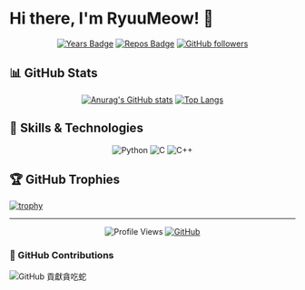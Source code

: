 # Hi there, I'm RyuuMeow! 👋

<div align="center">


[![Years Badge](https://badges.pufler.dev/years/RyuuMeow)](https://badges.pufler.dev)
[![Repos Badge](https://badges.pufler.dev/repos/RyuuMeow)](https://badges.pufler.dev)
[![GitHub followers](https://img.shields.io/github/followers/RyuuMeow?style=social)](https://github.com/RyuuMeow)

</div>

## 📊 GitHub Stats

<div align="center">


[![Anurag's GitHub stats](https://github-readme-stats.vercel.app/api?username=RyuuMeow&show_icons=true&theme=radical)](https://github.com/anuraghazra/github-readme-stats)
[![Top Langs](https://github-readme-stats.vercel.app/api/top-langs/?username=RyuuMeow&layout=compact&theme=radical)](https://github.com/anuraghazra/github-readme-stats)

</div>

## 🚀 Skills & Technologies

<div align="center">


![Python](https://img.shields.io/badge/-Python-3776AB?style=flat-square&logo=python&logoColor=white)
![C](https://img.shields.io/badge/-C-A8B9CC?style=flat-square&logo=c&logoColor=black) 
![C++](https://img.shields.io/badge/-C++-00599C?style=flat-square&logo=c%2B%2B&logoColor=white)

</div>

## 🏆 GitHub Trophies

[![trophy](https://github-profile-trophy.vercel.app/?username=RyuuMeow&theme=radical&row=1)](https://github.com/ryo-ma/github-profile-trophy)

---

<div align="center">

![Profile Views](https://komarev.com/ghpvc/?username=RyuuMeow&color=blueviolet)
[![GitHub](https://img.shields.io/github/followers/RyuuMeow?label=follow&style=social)](https://github.com/RyuuMeow)

</div>

### 🐍 GitHub Contributions
![GitHub 貢獻貪吃蛇](https://github.com/RyuuMeow/RyuuMeow/blob/output/github-contribution-grid-snake.svg)
